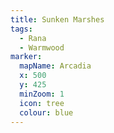 ```yaml
---
title: Sunken Marshes
tags:
  - Rana
  - Warmwood
marker:
  mapName: Arcadia
  x: 500
  y: 425
  minZoom: 1
  icon: tree
  colour: blue
---
```

